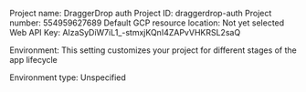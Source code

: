 Project name: DraggerDrop auth
Project ID: draggerdrop-auth
Project number: 554959627689
Default GCP resource location: Not yet selected
Web API Key: AIzaSyDiW7iL1_-stmxjKQnI4ZAPvVHKRSL2saQ


Environment:
This setting customizes your project for different stages of the app lifecycle

Environment type: Unspecified
